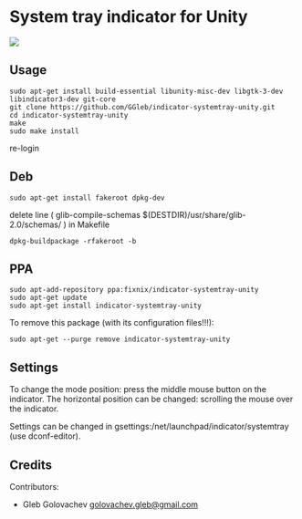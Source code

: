 System tray indicator for Unity
=================================

![](https://raw.github.com/GGleb/indicator-systemtray-unity/master/indicator-systemtray-unity.png)

Usage
-----

```
sudo apt-get install build-essential libunity-misc-dev libgtk-3-dev libindicator3-dev git-core
git clone https://github.com/GGleb/indicator-systemtray-unity.git
cd indicator-systemtray-unity
make
sudo make install
```
re-login


Deb
-----

```
sudo apt-get install fakeroot dpkg-dev
```
delete line (	glib-compile-schemas $(DESTDIR)/usr/share/glib-2.0/schemas/ ) in Makefile
```
dpkg-buildpackage -rfakeroot -b
```


PPA
-----

```
sudo apt-add-repository ppa:fixnix/indicator-systemtray-unity
sudo apt-get update
sudo apt-get install indicator-systemtray-unity

```
To remove this package (with its configuration files!!!):
```
sudo apt-get --purge remove indicator-systemtray-unity
```

Settings
-----

To change the mode position: press the middle mouse button on the indicator.
The horizontal position can be changed: scrolling the mouse over the indicator.

Settings can be changed in gsettings:/net/launchpad/indicator/systemtray (use dconf-editor).


Credits
-------

Contributors:

- Gleb Golovachev <golovachev.gleb@gmail.com>
